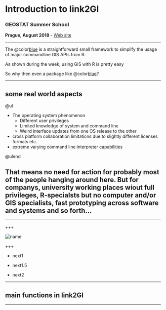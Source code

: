 # Introduction to link2GI

### GEOSTAT Summer School
**Prague, August 2018** - [Web site](https://geostat-course.org/2018)

---
The @color[blue](**LINK2gi**) is a straightforward small framework to simplify the usage of major commandline GIS APIs from R. 

As shown during the week, using GIS with R is pretty easy

So why then even a package like @color[blue](**LINK2gi**)?

---
  
## some real world aspects
@ul

  - The operating system phenomenon
    - Different user privileges
    - Limited knowledge of system and command line
    - Weird interface updates from one OS release to the other
  - cross platform collaboration limitations due to slightly different licenses formats etc. 
  - extreme varying command line interpreter capabilities
  
@ulend

That means no need for action for probably most of the people hanging around here. 
**But** for companys, university working places wiout full privileges, R-specialsts but no computer and/or GIS specialists, fast prototyping across software and systems and so forth...
---
  
---
+++
  
  
![name](images/image1.png)



+++
  
  - next1
  
  - next1.5

- next2
  
---
  
  ## main functions in link2GI
  
  
---
  
  

<!--- ?include=tgrass/link2gigeostat.md --->